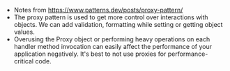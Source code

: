 - Notes from https://www.patterns.dev/posts/proxy-pattern/
- The proxy pattern is used to get more control over interactions with objects. We can add validation, formatting while setting or getting object values.
- Overusing the Proxy object or performing heavy operations on each handler method invocation can easily affect the performance of your application negatively. It's best to not use proxies for performance-critical code.